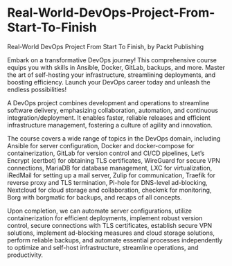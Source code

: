 # Real-World-DevOps-Project-From-Start-To-Finish
Real-World DevOps Project From Start To Finish, by Packt Publishing

Embark on a transformative DevOps journey! This comprehensive course equips you with skills in Ansible, Docker, GitLab, backups, and more. Master the art of self-hosting your infrastructure, streamlining deployments, and boosting efficiency. Launch your DevOps career today and unleash the endless possibilities!

A DevOps project combines development and operations to streamline software delivery, emphasizing collaboration, automation, and continuous integration/deployment. It enables faster, reliable releases and efficient infrastructure management, fostering a culture of agility and innovation.

The course covers a wide range of topics in the DevOps domain, including Ansible for server configuration, Docker and docker-compose for containerization, GitLab for version control and CI/CD pipelines, Let’s Encrypt (certbot) for obtaining TLS certificates, WireGuard for secure VPN connections, MariaDB for database management, LXC for virtualization, iRedMail for setting up a mail server, Zulip for communication, Traefik for reverse proxy and TLS termination, Pi-hole for DNS-level ad-blocking, Nextcloud for cloud storage and collaboration, checkmk for monitoring, Borg with borgmatic for backups, and recaps of all concepts.

Upon completion, we can automate server configurations, utilize containerization for efficient deployments, implement robust version control, secure connections with TLS certificates, establish secure VPN solutions, implement ad-blocking measures and cloud storage solutions, perform reliable backups, and automate essential processes independently to optimize and self-host infrastructure, streamline operations, and productivity.
